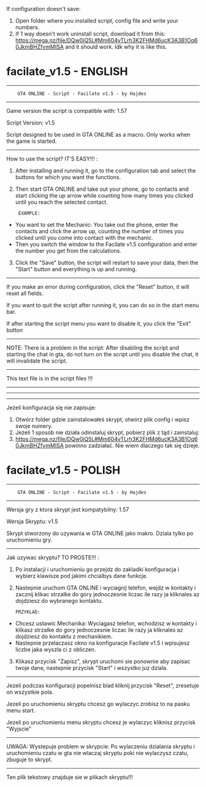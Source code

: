 If configuration doesn't save:
1. Open folder where you installed script, config file and write your numbers.
2. If 1 way doesn't work uninstall script, download it from this: https://mega.nz/file/DQw0iQ5L#Mm604vTLrh3K2FHMd6ucK3A3B1Oq60JkmBHZfvmMISA 
   and it should work. Idk why it is like this.


# facilate_v1.5 - ENGLISH
***************************************************************************************

		GTA ONLINE - Script - Facilate v1.5 - by Hajdes
                                                                                                        
---------------------------------------------------------------------------------------

Game version the script is compatible with: 1.57

Script Version: v1.5

Script designed to be used in GTA ONLINE as a macro. Only works when the game is started.
***************************************************************************************

How to use the script? IT'S EASY!!! :

1. After installing and running it, go to the configuration tab and select the buttons for which you want the functions.
2. Then start GTA ONLINE and take out your phone, go to contacts and start clicking the up arrow while counting how many times you clicked until you reach the selected contact.


		EXAMPLE:
- You want to set the Mechanic: You take out the phone, enter the contacts and click the arrow up, counting the number of times you clicked until you come into contact with the mechanic.
- Then you switch the window to the Facilate v1.5 configuration and enter the number you get from the calculations.


3. Click the "Save" button, the script will restart to save your data, then the "Start" button and everything is up and running.

---------------------------------------------------------------------------------------

If you make an error during configuration, click the "Reset" button, it will reset all fields.

If you want to quit the script after running it, you can do so in the start menu bar.

If after starting the script menu you want to disable it, you click the "Exit" button

---------------------------------------------------------------------------------------

NOTE: There is a problem in the script: After disabling the script and starting the chat in gta, do not turn on the script until you disable the chat, it will invalidate the script.

---------------------------------------------------------------------------------------

This text file is in the script files !!! 

---------------------------------------------------------------------------------------
---------------------------------------------------------------------------------------
---------------------------------------------------------------------------------------

Jeżeli konfiguracja się nie zapisuje:
1. Otwórz folder gdzie zainstalowałeś skrypt, otwórz plik config i wpisz swoje numery.
2. Jeżeli 1 sposób nie działa odinstaluj skrypt, pobierz plik z tąd i zainstaluj: 
3. https://mega.nz/file/DQw0iQ5L#Mm604vTLrh3K2FHMd6ucK3A3B1Oq60JkmBHZfvmMISA 
 powinno zadziałać. Nie wiem dlaczego tak się dzieje.

# facilate_v1.5 - POLISH
***************************************************************************************

		GTA ONLINE - Script - Facilate v1.5 - by Hajdes
                                                                                                        
---------------------------------------------------------------------------------------

Wersja gry z ktora skrypt jest kompatybilny: 1.57 

Wersja Skryptu: v1.5

Skrypt stworzony do uzywania w GTA ONLINE jako makro. Dziala tylko po uruchomieniu gry.
***************************************************************************************

Jak uzywac skryptu? TO PROSTE!!! :

1. Po instalacji i uruchomieniu go przejdz do zakladki konfiguracja i wybierz klawisze pod jakimi chcialbys dane funkcje.
2.  Nastepnie uruchom GTA ONLINE i wyciagnij telefon, wejdz w kontakty i zacznij klikac strzalke do gory jednoczesnie liczac ile razy ja kliknales az dojdziesz do wybranego kontaktu.


		PRZYKLAD:
- Chcesz ustawic Mechanika: Wyciagasz telefon, wchodzisz w kontakty i klikasz strzalke do gory jednoczesnie liczac ile razy ja kliknales az dojdziesz do kontaktu z mechanikiem.
- Nastepnie przelaczasz okno na konfiguracje Facilate v1.5 i wpisujesz liczbe jaka wyszla ci z obliczen. 


3. Klikasz przycisk "Zapisz", skrypt uruchomi sie ponownie aby zapisac twoje dane, nastepnie przycisk "Start" i wszystko juz dziala. 

---------------------------------------------------------------------------------------

Jezeli podczas konfiguracji popelnisz blad kliknij przycisk "Reset", zresetuje on wszystkie pola.

Jezeli po uruchomieniu skryptu chcesz go wylaczyc zrobisz to na pasku menu start.

Jezeli po uruchomieniu menu skryptu chcesz je wylaczyc kliknisz przycisk "Wyjscie"

---------------------------------------------------------------------------------------

UWAGA: Wystepuje problem w skrypcie: Po wylaczeniu dzialania skryptu i uruchomieniu czatu w gta nie wlaczaj skryptu poki nie wylaczysz czatu, zbuguje to skrypt.

---------------------------------------------------------------------------------------

Ten plik tekstowy znajduje sie w plikach skryptu!!!


